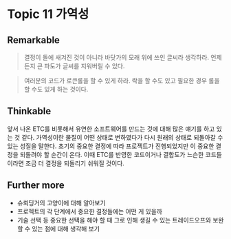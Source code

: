 # Topic 11 가역성

## Remarkable

> 결정이 돌에 새겨진 것이 아니라 바닷가의 모래 위에 쓰인 글씨라 생각하라. 언제든지 큰 파도가 글씨를 지워버릴 수 있다.

> 여러분의 코드가 로큰롤을 할 수 있게 하라. 락을 할 수도 있고 필요한 경우 롤을 할 수도 있게 하는 것이다.

## Thinkable

앞서 나온 ETC를 비롯해서 유연한 소프트웨어를 만드는 것에 대해 많은 얘기를 하고 있는 것 같다.
가역성이란 물질이 어떤 상태로 변하였다가 다시 원래의 상태로 되돌아갈 수 있는 성질을 말한다.
초기의 중요한 결정에 따라 프로젝트가 진행되었지만 이 중요한 결정을 되돌려야 할 순간이 온다.
이때 ETC를 반영한 코드이거나 결합도가 느슨한 코드들이라면 조금 더 결정을 되돌리기 쉬워질 것이다.

## Further more

- 슈뢰딩거의 고양이에 대해 알아보기
- 프로젝트의 각 단계에서 중요한 결정들에는 어떤 게 있을까
- 기술 선택 등 중요한 선택을 해야 할 때 그로 인해 생길 수 있는 트레이드오프와 보완할 수 있는 점에 대해 생각해 보기
